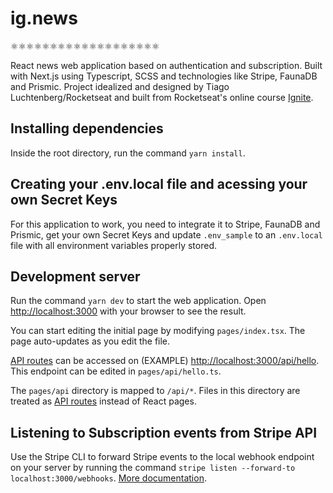 # ig.news

⚛️⚛️⚛️⚛️⚛️⚛️⚛️⚛️⚛️⚛️⚛️⚛️⚛️⚛️⚛️⚛️⚛️⚛️⚛️

React news web application based on authentication and subscription. Built with Next.js using Typescript, SCSS and technologies like Stripe, FaunaDB and Prismic. Project idealized and designed by Tiago Luchtenberg/Rocketseat and built from Rocketseat's online course [Ignite](https://www.rocketseat.com.br/ignite).

## Installing dependencies

Inside the root directory, run the command `yarn install`.

## Creating your .env.local file and acessing your own Secret Keys

For this application to work, you need to integrate it to Stripe, FaunaDB and Prismic, get your own Secret Keys and update `.env_sample` to an `.env.local` file with all environment variables properly stored.

## Development server

Run the command `yarn dev` to start the web application. Open [http://localhost:3000](http://localhost:3000) with your browser to see the result.

You can start editing the initial page by modifying `pages/index.tsx`. The page auto-updates as you edit the file.

[API routes](https://nextjs.org/docs/api-routes/introduction) can be accessed on (EXAMPLE) [http://localhost:3000/api/hello](http://localhost:3000/api/hello). This endpoint can be edited in `pages/api/hello.ts`.

The `pages/api` directory is mapped to `/api/*`. Files in this directory are treated as [API routes](https://nextjs.org/docs/api-routes/introduction) instead of React pages.

## Listening to Subscription events from Stripe API

Use the Stripe CLI to forward Stripe events to the local webhook endpoint on your server by running the command `stripe listen --forward-to localhost:3000/webhooks`. [More documentation](https://stripe.com/docs/stripe-cli/webhooks).

